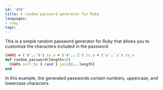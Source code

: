 ```yaml
---
id: '456'
title: A random password generator for Ruby
languages:
- ruby
tags:
---
```

This is a simple random password generator for Ruby that allows you to customize the characters included in the password:


```ruby
CHARS = ('0'..'9').to_a + ('A'..'Z').to_a + ('a'..'z').to_a
def random_password(length=10)
  CHARS.sort_by { rand }.join[0...length]
end
```
    

In this example, the generated passwords contain numbers, uppercase, and lowercase characters.

